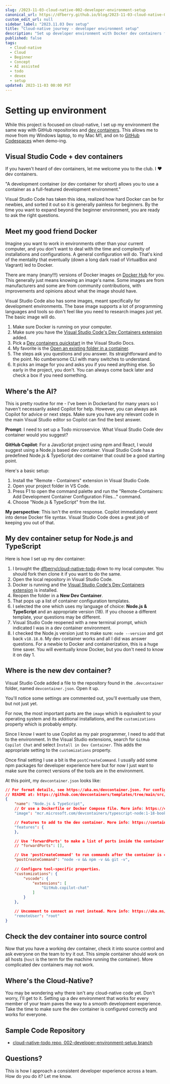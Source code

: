 ```yaml
---
slug: /2023-11-03-cloud-native-002-developer-environment-setup
canonical_url: https://dfberry.github.io/blog/2023-11-03-cloud-native-002-developer-environment-setup
custom_edit_url: null
sidebar_label: "2023.11.03 Dev setup"
title: "Cloud-native journey - developer environment setup"
description: "Set up developer environment with Docker dev containers for Visual Studio Code."
published: false
tags: 
  - Cloud-native
  - Cloud
  - Beginner
  - Concept
  - AI assisted
  - todo
  - devex
  - setup
updated: 2023-11-03 00:00 PST
---
```

# Setting up environment

While this project is focused on cloud-native, I set up my environment the same way with GitHub repositories and [dev containers](https://containers.dev/). This allows me to move from my Windows laptop, to my Mac M1, and on to [GitHub Codespaces](https://github.com/features/codespaces) when demo-ing. 

## Visual Studio Code + dev containers

If you haven't heard of dev containers, let me welcome you to the club. I ❤️  dev containers. 

"A development container (or dev container for short) allows you to use a container as a full-featured development environment."
    
Visual Studio Code has taken this idea, realized how hard Docker can be for newbies, and sorted it out so it is generally painless for beginners. By the time you want to expand beyond the beginner environment, you are ready to ask the right questions. 

## Meet my good friend Docker 

Imagine you want to work in environments other than your current computer, and you don't want to deal with the time and complexity of installations and configurations. A general configuration will do. That's kind of the mentality that eventually (down a long dark road of VirtualBox and Vagrant) led to Docker. 

There are many (many!!!) versions of Docker images on [Docker Hub](https://hub.docker.com/) for you. This generally just means knowing an image's name. Some images are from manufacturers and some are from community contributions, with improvements and opinions about what the image should have. 

Visual Studio Code also has some images, meant specifically for development environments. The base image supports a lot of programming languages and tools so don't feel like you need to research images just yet. The basic image will do. 

1. Make sure Docker is running on your computer.
2. Make sure you have the [Visual Studio Code's Dev Containers extension](https://marketplace.visualstudio.com/items?itemName=ms-vscode-remote.remote-containers) added.
3. Pick a [Dev containers quickstart](https://code.visualstudio.com/docs/devcontainers/containers#_picking-your-quick-start) in the Visual Studio Docs. 
4. My favorite is the [Open an existing folder in a container](https://code.visualstudio.com/docs/devcontainers/containers#_quick-start-open-an-existing-folder-in-a-container).
5. The steps ask you questions and you answer. Its straightforward and to the point. No cumbersome CLI with many switches to understand. 
6. It picks an image for you and asks you if you need anything else. So early in the project, you don't. You can always come back later and check a box if you need something. 

## Where's the AI?

This is pretty routine for me - I've been in Dockerland for many years so I haven't necessarily asked Copilot for help. However, you can always ask Copilot for advice or next steps. Make sure you have any relevant code in the main Visual Studio editor so Copilot can find the best answer. 

**Prompt**: I need to set up a Todo microservice. What Visual Studio Code dev container would you suggest? 

**GitHub Copilot**: For a JavaScript project using npm and React, I would suggest using a Node.js based dev container. Visual Studio Code has a predefined Node.js & TypeScript dev container that could be a good starting point.

Here's a basic setup:

1. Install the "Remote - Containers" extension in Visual Studio Code.
2. Open your project folder in VS Code.
3. Press F1 to open the command palette and run the "Remote-Containers: Add Development Container Configuration Files..." command.
4. Choose "Node.js & TypeScript" from the list.

**My perspective**: This isn't the entire response. Copilot immediately went into dense Docker file syntax. Visual Studio Code does a great job of keeping you out of that. 

## My dev container setup for Node.js and TypeScript

Here is how I set up my dev container: 

1. I brought the [dfberry/cloud-native-todo](https://github.com/dfberry/cloud-native-todo) down to my local computer. You should fork then clone it if you want to do the same.
2. Open the local repository in Visual Studio Code.
3. Docker is running and the [Visual Studio Code's Dev Containers extension](https://marketplace.visualstudio.com/items?itemName=ms-vscode-remote.remote-containers) is installed. 
4. Reopen the folder in a **New Dev Container**.
5. That pops up a list of container configuration templates. 
6. I selected the one which uses my language of choice: **Node.js & TypeScript** and an appropriate version (18). If you choose a different template, your questions may be different. 
7. Visual Studio Code reopened with a new terminal prompt, which indicated I was in a dev container environment. 
8. I checked the Node.js version just to make sure: `node --version` and got back `v18.18.0`. My dev container works and all I did was answer questions. For a newbie to Docker and containerization, this is a huge time saver. You will eventually know Docker, but you don't need to know it on day 1. 

## Where is the new dev container? 

Visual Studio Code added a file to the repository found in the `.devcontainer` folder, named `devcontainer.json`. Open it up. 

You'll notice some settings are commented out, you'll eventually use them, but not just yet. 

For now, the most important parts are the `image` which is equivalent to your operating system and its additional installations, and the `customizations` property which is probably empty. 

Since I know I want to use Copilot as my pair programmer, I need to add that to the environment. In the Visual Studio extensions, search for `GitHub Copilot Chat` and select `Install in Dev Container`. This adds the appropriate setting to the `customizations` property.

Once final setting I use a bit is the `postCreateCommand`. I usually add some npm packages for developer experience here but for now I just want to make sure the correct versions of the tools are in the environment. 

At this point, my `devcontainer.json` looks like: 

```json
// For format details, see https://aka.ms/devcontainer.json. For config options, see the
// README at: https://github.com/devcontainers/templates/tree/main/src/typescript-node
{
	"name": "Node.js & TypeScript",
	// Or use a Dockerfile or Docker Compose file. More info: https://containers.dev/guide/dockerfile
	"image": "mcr.microsoft.com/devcontainers/typescript-node:1-18-bookworm",

	// Features to add to the dev container. More info: https://containers.dev/features.
	"features": {		
	},

	// Use 'forwardPorts' to make a list of ports inside the container available locally.
	// "forwardPorts": [],

	// Use 'postCreateCommand' to run commands after the container is created.
	"postCreateCommand": "node -v && npm -v && git -v",
    
	// Configure tool-specific properties.
	"customizations": {
		"vscode": {
			"extensions": [
				"GitHub.copilot-chat"
			]
		}
	},

	// Uncomment to connect as root instead. More info: https://aka.ms/dev-containers-non-root.
	"remoteUser": "root"
}
```

## Check the dev container into source control

Now that you have a working dev container, check it into source control and ask everyone on the team to try it out. This simple container should work on all hosts (`host` is the term for the machine running the container). More complicated dev containers may not work. 

## Where's the Cloud-Native? 

You may be wondering why there isn't any cloud-native code yet. Don't worry, I'll get to it. Setting up a dev environment that works for every member of your team paves the way to a smooth development experience. Take the time to make sure the dev container is configured correctly and works for everyone. 

## Sample Code Repository

* [cloud-native-todo repo, 002-developer-environment-setup branch](https://github.com/dfberry/cloud-native-todo/tree/002-developer-environment-setup)

## Questions?

This is how I approach a consistent developer experience across a team. How do you do it? Let me know.